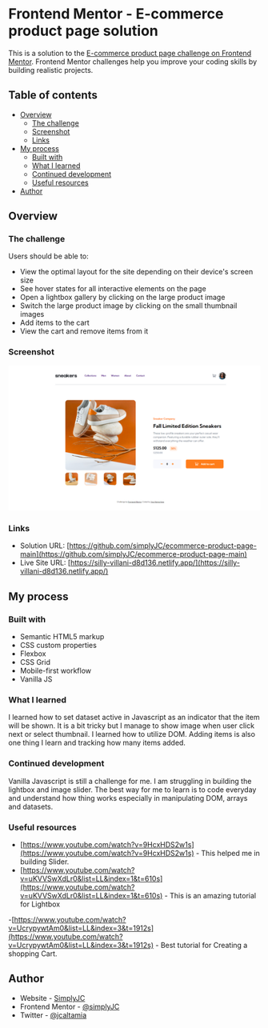 # Frontend Mentor - E-commerce product page solution

This is a solution to the [E-commerce product page challenge on Frontend Mentor](https://www.frontendmentor.io/challenges/ecommerce-product-page-UPsZ9MJp6). Frontend Mentor challenges help you improve your coding skills by building realistic projects.

## Table of contents

- [Overview](#overview)
  - [The challenge](#the-challenge)
  - [Screenshot](#screenshot)
  - [Links](#links)
- [My process](#my-process)
  - [Built with](#built-with)
  - [What I learned](#what-i-learned)
  - [Continued development](#continued-development)
  - [Useful resources](#useful-resources)
- [Author](#author)


## Overview

### The challenge

Users should be able to:

- View the optimal layout for the site depending on their device's screen size
- See hover states for all interactive elements on the page
- Open a lightbox gallery by clicking on the large product image
- Switch the large product image by clicking on the small thumbnail images
- Add items to the cart
- View the cart and remove items from it

### Screenshot

![](./screenshot.jpg)


### Links

- Solution URL: [https://github.com/simplyJC/ecommerce-product-page-main](https://github.com/simplyJC/ecommerce-product-page-main)
- Live Site URL: [https://silly-villani-d8d136.netlify.app/](https://silly-villani-d8d136.netlify.app/)

## My process

### Built with

- Semantic HTML5 markup
- CSS custom properties
- Flexbox
- CSS Grid
- Mobile-first workflow
- Vanilla JS


### What I learned

I learned how to set dataset active in Javascript as an indicator that the item will be shown. It is a bit tricky but I manage to show image when user click next or select thumbnail. I learned how to utilize DOM. Adding items is also one thing I learn and tracking how many items added.  


### Continued development

Vanilla Javascript is still a challenge for me. I am struggling in building the lightbox and image slider. The best way for me to learn is to code everyday and understand how thing works especially in manipulating DOM, arrays and datasets. 



### Useful resources

- [https://www.youtube.com/watch?v=9HcxHDS2w1s](https://www.youtube.com/watch?v=9HcxHDS2w1s) - This helped me in building Slider. 
- [https://www.youtube.com/watch?v=uKVVSwXdLr0&list=LL&index=1&t=610s](https://www.youtube.com/watch?v=uKVVSwXdLr0&list=LL&index=1&t=610s) - This is an amazing tutorial for Lightbox

-[https://www.youtube.com/watch?v=UcrypywtAm0&list=LL&index=3&t=1912s](https://www.youtube.com/watch?v=UcrypywtAm0&list=LL&index=3&t=1912s) - Best tutorial for Creating a shopping Cart. 

## Author

- Website - [SimplyJC](https://www.simplyjc.com)
- Frontend Mentor - [@simplyJC](https://www.frontendmentor.io/profile/simplyJC)
- Twitter - [@jcaltamia](https://twitter.com/jcaltamia)

